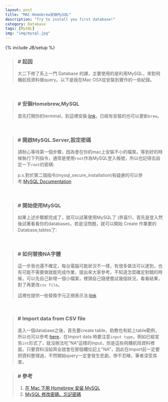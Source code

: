 ```yaml
---
layout: post
title: "MAC-Homebrew安裝MySQL"
description: "Try to install you first database!"
category: Database
tags: [MySQL]
img: "img/mysql.jpg"
---
```

{% include JB/setup %}
>### # 起因
>大二下修了系上一門 Database 的課，主要使用的是利用MySQL，來對飛機航班資料做query。以下是我在Mac OSX從安裝到實作的一些紀錄。
>
>
>

<br>

>### # 安裝Homebrew,MySQL
>首先打開你的terminal，到這裡安裝:[link](http://brew.sh/ "Title")，已經有安裝的也可以更新```brew```。
> 
><script src="https://gist.github.com/lichin-lin/9e8306ced5c41a9268b0d2b9e2d65167.js"></script>


<br>

>### # 開啟MySQL.Server,設定密碼
>請耐心等待第一個步驟，因為會在你的mac上安裝不小的檔案。等到好的時候執行下列指令，通常是使用```root```作為MySQL登入帳號，所以也記得去設定一下```root```的密碼:
>
><script src="https://gist.github.com/lichin-lin/133b52ee2b5bc0a344a322ce3d5f7f44.js"></script>
>p.s.對於第二個指令(mysql_secure_installation)有疑慮的可以參考:[MySQL Documentation](https://dev.mysql.com/doc/refman/5.7/en/mysql-secure-installation.html "Title")

<br>

>### # 開始使用MySQL
>
>如果上述步驟都完成了，就可以試著使用MySQL了 (恭喜!!)，首先是登入然後試著看看你的databases，若是沒問題，就可以開始 Create 作業要的 Database,tables了:
>
><script src="https://gist.github.com/lichin-lin/73e6bb01b19a5f23d74d0bc73d1d0275.js"></script>
>

<br>

>### # 如何替換NA字體
>
>這一步我也還不確定，每台電腦可能狀況不一樣，有很多做法可以達到，也有可能不需要做就能完成作業，提出來大家參考。不知道怎麼確定對錯的時候，可以先自己新增一個小檔案，裡頭自己隨便嘗試幾個狀況，看看結果，對了再更改```csv file```。
>
><script src="https://gist.github.com/lichin-lin/cdff63dc646ae8f357e5025e419bdb63.js"></script>
>這裡也提供一些替換字元正規表示法:[link](http://cpc.richliu.com/Day3/4.grep%20and%20regular%20expression.pdf "Title")

<br>

>### # Import data from CSV file
>
>進入一個database之後，首先要create table，助教也有給上table範例，所以也可以參考:[here](http://stat-computing.org/dataexpo/2009/sqlite.html "Title")，在Import data 時要注意```input type```，例如已經宣告```int```形式了，就沒辦法吃"NA"這樣的input，但是這些飛機航班資料裡面，只要資料沒給齊全就會在那個欄位記上"NA"，因此在import前一定要把資料整理過，不然開始query一定會發生悲劇，慘不忍睹，筆者深受其害。
>
><script src="https://gist.github.com/lichin-lin/155fcdb661d5b7b99badb89ca75631aa.js"></script>


>### # 參考
>1.    [在 Mac 下用 Homebrew 安装 MySQL](http://blog.neten.de/posts/2014/01/27/install-mysql-using-homebrew/ "Title")
>2.    [MySQL 修改密碼、忘記密碼](http://emn178.pixnet.net/blog/post/87659567-mysql修改密碼與忘記密碼重設 "Title")
